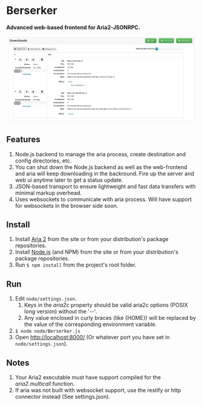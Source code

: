 Berserker
=========
**Advanced web-based frontend for Aria2-JSONRPC.**

![Main interface](/downloads.jpg/)

Features
--------
1. Node.js backend to manage the aria process, create destination and config directories, etc.
1. You can shut down the Node.js backend as well as the web-frontend and aria will keep downloading in the backround. Fire up the server and web ui anytime later to get a status update.
1. JSON-based transport to ensure lightweight and fast data transfers with minimal markup overhead.
1. Uses websockets to communicate with aria process. Will have support for websockets in the browser side soon.

Install
-------
1. Install [Aria 2](http://aria2.sourceforge.net/) from the site or from your distribution's package repositories.
2. Install [Node.js](http://nodejs.org/) (and NPM) from the site or from your distribution's package repositories.
2. Run `$ npm install` from the project's root folder.
    
Run
---
1. Edit `node/settings.json`.
    1. Keys in the *aria2c* property should be valid aria2c options (POSIX long version) without the '--'.
    1. Any value enclosed in curly braces (like {HOME}) will be replaced by the value of the corresponding environment variable.
1. `$ node node/Berserker.js`
1. Open <http://localhost:8000/> (Or whatever port you have set in `node/settings.json`).

Notes
-----
1. Your Aria2 executable must have support compiled for the *aria2.multicall* function. 
1. If aria was not built with websocket support, use the restify or http connector instead (See settings.json).
